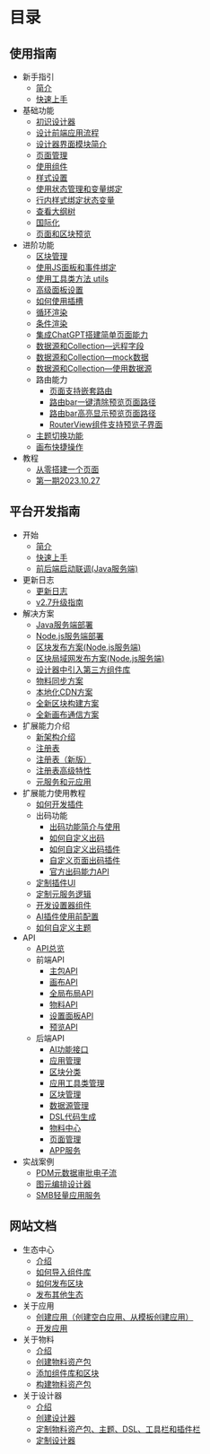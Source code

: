 # 目录

## 使用指南

- 新手指引
  - [简介](./getting-started/introduction.md)
  - [快速上手](./getting-started/quick-start.md)
- 基础功能
  - [初识设计器](./basic-features/intro-to-designer.md)
  - [设计前端应用流程](./basic-features/frontend-application-flow.md)
  - [设计器界面模块简介](./basic-features/designer-ui-modules.md)
  - [页面管理](./basic-features/page-management.md)
  - [使用组件](./basic-features/using-components.md)
  - [样式设置](./basic-features/style-settings.md)
  - [使用状态管理和变量绑定](./basic-features/state-management-and-variable-binding.md)
  - [行内样式绑定状态变量](./basic-features/inline-style-variable-binding.md)
  - [查看大纲树](./basic-features/outline-tree.md)
  - [国际化](./basic-features/internationalization.md)
  - [页面和区块预览](./basic-features/page-and-block-preview.md)
- 进阶功能
  - [区块管理](./advanced-features/block-management.md)
  - [使用JS面板和事件绑定](./advanced-features/js-panel-and-event-binding.md)
  - [使用工具类方法 utils](./advanced-features/using-utils-methods.md)
  - [高级面板设置](./advanced-features/advanced-panel-settings.md)
  - [如何使用插槽](./advanced-features/how-to-use-slots.md)
  - [循环渲染](./advanced-features/loop-rendering.md)
  - [条件渲染](./advanced-features/conditional-rendering.md)
  - [集成ChatGPT搭建简单页面能力](./advanced-features/integrating-chatgpt-for-simple-pages.md)
  - [数据源和Collection—远程字段](./advanced-features/data-source-and-collection-remote-fields.md)
  - [数据源和Collection—mock数据](./advanced-features/data-source-and-collection-mock-data.md)
  - [数据源和Collection—使用数据源](./advanced-features/data-source-and-collection-usage.md)
  - 路由能力
    - [页面支持嵌套路由](./advanced-features/route-capabilities/page-support-nested-route.md)
    - [路由bar一键清除预览页面路径](./advanced-features/route-capabilities/route-bar-clear-preview-page.md)
    - [路由bar高亮显示预览页面路径](./advanced-features/route-capabilities/route-bar-current-page-highlight.md)
    - [RouterView组件支持预览子界面](./advanced-features/route-capabilities/route-view-support-preview-subpage.md)
  - [主题切换功能](./advanced-features/theme-switch.md)
  - [画布快捷操作](./advanced-features/canvas-shortcuts.md)
- 教程
  - [从零搭建一个页面](./tutorials/build-a-page-from-scratch.md)
  - [第一期2023.10.27](./tutorials/issue-1-2023.10.27.md)

## 平台开发指南

- 开始
  - [简介](./development-getting-started/dev-intro.md)
  - [快速上手](./development-getting-started/dev-quick-start.md)
  - [前后端启动联调(Java服务端)](./development-getting-started/debugging-of-java-backend.md)
- 更新日志
  - [更新日志](./changelog/changelog.md)
  - [v2.7升级指南](./changelog/v2.7-upgrade-guide.md)
- 解决方案
  - [Java服务端部署](./solutions/server-deployment-solution-java.md)
  - [Node.js服务端部署](./solutions/server-deployment-solution.md)
  - [区块发布方案(Node.js服务端)](./solutions/block-release-solution.md)
  - [区块局域网发布方案(Node.js服务端)](./solutions/block-lan-release-solution.md)
  - [设计器中引入第三方组件库](./solutions/third-party-library-in-designer.md)
  - [物料同步方案](./solutions/material-sync-solution.md)
  - [本地化CDN方案](./solutions/import-map-local.md)
  - [全新区块构建方案](./solutions/block-construction-solution.md)
  - [全新画布通信方案](./solutions/canvas-communication-solution.md)
- 扩展能力介绍
  - [新架构介绍](./extension-capabilities-overview/new-architecture.md)
  - [注册表](./extension-capabilities-overview/registry.md)
  - [注册表（新版）](./extension-capabilities-overview/new-registry.md)
  - [注册表高级特性](./extension-capabilities-overview/new-registry-advanced.md)
  - [元服务和元应用](./extension-capabilities-overview/meta-services-and-meta-apps.md)
- 扩展能力使用教程
  - [如何开发插件](./extension-capabilities-tutorial/how-to-develop-plugins.md)
  - 出码功能
    - [出码功能简介与使用](./extension-capabilities-tutorial/code-output-function/code-output-overview-and-usage.md)
    - [如何自定义出码](./extension-capabilities-tutorial/code-output-function/how-to-customize-code-output.md)
    - [如何自定义出码插件](./extension-capabilities-tutorial/code-output-function/how-to-customize-code-output-plugins.md)
    - [自定义页面出码插件](./extension-capabilities-tutorial/code-output-function/custom-page-code-output-plugin.md)
    - [官方出码能力API](./extension-capabilities-tutorial/code-output-function/official-code-output-api.md)
  - [定制插件UI](./extension-capabilities-tutorial/customize-plugin-ui.md)
  - [定制元服务逻辑](./extension-capabilities-tutorial/customize-meta-service-logic.md)
  - [开发设置器组件](./extension-capabilities-tutorial/develop-configurator-components.md)
  - [AI插件使用前配置](./extension-capabilities-tutorial/ai-plugin-configuration.md)
  - [如何自定义主题](./extension-capabilities-tutorial/how-to-custom-theme.md)
- API
  - [API总览](./api/api-overview.md)
  - 前端API
    - [主包API](./api/frontend-api/main-package-api.md)
    - [画布API](./api/frontend-api/canvas-api.md)
    - [全局布局API](./api/frontend-api/global-layout-api.md)
    - [物料API](./api/frontend-api/material-api.md)
    - [设置面板API](./api/frontend-api/settings-panel-api.md)
    - [预览API](./api/frontend-api/preview-api.md)
  - 后端API
    - [AI功能接口](./api/backend-api/ai-function-api.md)
    - [应用管理](./api/backend-api/app-management.md)
    - [区块分类](./api/backend-api/block-categories.md)
    - [应用工具类管理](./api/backend-api/app-utility-management.md)
    - [区块管理](./api/backend-api/block-management-api.md)
    - [数据源管理](./api/backend-api/data-source-management.md)
    - [DSL代码生成](./api/backend-api/dsl-code-generation.md)
    - [物料中心](./api/backend-api/material-center.md)
    - [页面管理](./api/backend-api/page-management-api.md)
    - [APP服务](./api/backend-api/app-services.md)
- 实战案例
  - [PDM元数据审批电子流](./practical-cases/pdm-metadata-approval-workflow.md)
  - [图元编排设计器](./practical-cases/graphical-element-arrangement-designer.md)
  - [SMB轻量应用服务](./practical-cases/smb-lightweight-application-service.md)

## 网站文档

- 生态中心
  - [介绍](./ecosystem-center/ecosystem-intro.md)
  - [如何导入组件库](./ecosystem-center/how-to-import-library.md)
  - [如何发布区块](./ecosystem-center/how-to-publish-block.md)
  - [发布其他生态](./ecosystem-center/publish-other-ecosystems.md)
- 关于应用
  - [创建应用（创建空白应用、从模板创建应用）](./about-applications/create-application-blank-or-template.md)
  - [开发应用](./about-applications/develop-application.md)
- 关于物料
  - [介绍](./about-materials/materials-intro.md)
  - [创建物料资产包](./about-materials/create-material-asset-package.md)
  - [添加组件库和区块](./about-materials/add-library-and-blocks.md)
  - [构建物料资产包](./about-materials/build-material-asset-package.md)
- 关于设计器
  - [介绍](./about-designer/designer-intro.md)
  - [创建设计器](./about-designer/create-designer.md)
  - [定制物料资产包、主题、DSL、工具栏和插件栏](./about-designer/customize-material-package-themes-dsl-toolbar-plugins.md)
  - [定制设计器](./about-designer/customize-designer.md)
